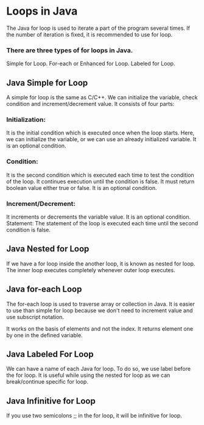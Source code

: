 # Loops in Java
The Java for loop is used to iterate a part of the program several times. If the number of iteration is fixed, it is recommended to use for loop.

### There are three types of for loops in Java.
Simple for Loop.
For-each or Enhanced for Loop.
Labeled for Loop.

## Java Simple for Loop
A simple for loop is the same as C/C++. We can initialize the variable, check condition and increment/decrement value. It consists of four parts:

### Initialization: 
It is the initial condition which is executed once when the loop starts. Here, we can initialize the variable, or we can use an already initialized variable. It is an optional condition.
### Condition: 
It is the second condition which is executed each time to test the condition of the loop. It continues execution until the condition is false. It must return boolean value either true or false. It is an optional condition.
### Increment/Decrement: 
It increments or decrements the variable value. It is an optional condition.
Statement: The statement of the loop is executed each time until the second condition is false.

## Java Nested for Loop
If we have a for loop inside the another loop, it is known as nested for loop. The inner loop executes completely whenever outer loop executes.

## Java for-each Loop
The for-each loop is used to traverse array or collection in Java. It is easier to use than simple for loop because we don't need to increment value and use subscript notation.

It works on the basis of elements and not the index. It returns element one by one in the defined variable.

## Java Labeled For Loop
We can have a name of each Java for loop. To do so, we use label before the for loop. It is useful while using the nested for loop as we can break/continue specific for loop.

## Java Infinitive for Loop
If you use two semicolons ;; in the for loop, it will be infinitive for loop.

